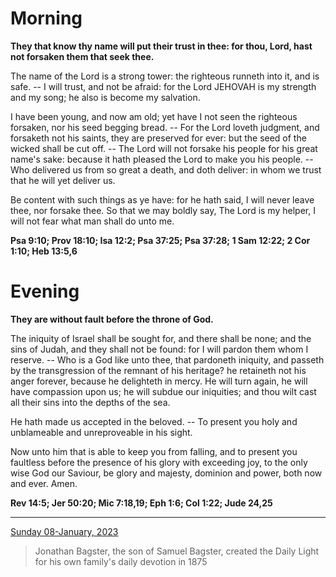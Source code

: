 # Morning

**They that know thy name will put their trust in thee: for thou, Lord, hast not forsaken them that seek thee.**
 
The name of the Lord is a strong tower: the righteous runneth into it, and is safe. -- I will trust, and not be afraid: for the Lord JEHOVAH is my strength and my song; he also is become my salvation.
 
I have been young, and now am old; yet have I not seen the righteous forsaken, nor his seed begging bread. -- For the Lord loveth judgment, and forsaketh not his saints, they are preserved for ever: but the seed of the wicked shall be cut off. -- The Lord will not forsake his people for his great name's sake: because it hath pleased the Lord to make you his people. -- Who delivered us from so great a death, and doth deliver: in whom we trust that he will yet deliver us.
 
Be content with such things as ye have: for he hath said, I will never leave thee, nor forsake thee. So that we may boldly say, The Lord is my helper, I will not fear what man shall do unto me.  

**Psa 9:10; Prov 18:10; Isa 12:2; Psa 37:25; Psa 37:28; 1 Sam 12:22; 2 Cor 1:10; Heb 13:5,6**

# Evening

**They are without fault before the throne of God.**
 
The iniquity of Israel shall be sought for, and there shall be none; and the sins of Judah, and they shall not be found: for I will pardon them whom I reserve. -- Who is a God like unto thee, that pardoneth iniquity, and passeth by the transgression of the remnant of his heritage? he retaineth not his anger forever, because he delighteth in mercy. He will turn again, he will have compassion upon us; he will subdue our iniquities; and thou wilt cast all their sins into the depths of the sea.
 
He hath made us accepted in the beloved. -- To present you holy and unblameable and unreproveable in his sight.
 
Now unto him that is able to keep you from falling, and to present you faultless before the presence of his glory with exceeding joy, to the only wise God our Saviour, be glory and majesty, dominion and power, both now and ever. Amen.  

**Rev 14:5; Jer 50:20; Mic 7:18,19; Eph 1:6; Col 1:22; Jude 24,25**

---

[Sunday 08-January, 2023](https://t.me/s/daily_light)

> Jonathan Bagster, the son of Samuel Bagster, created the Daily Light for his own family's daily devotion in 1875

